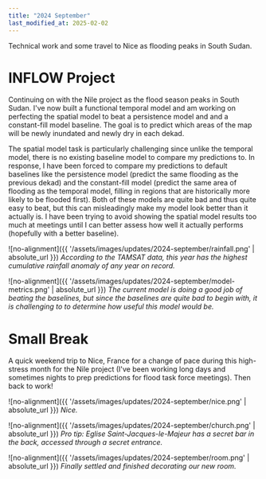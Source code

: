 ```yaml
---
title: "2024 September"
last_modified_at: 2025-02-02
---
```


Technical work and some travel to Nice as flooding peaks in South Sudan.

# INFLOW Project

Continuing on with the Nile project as the flood season peaks in South Sudan. I've now built a functional temporal model and am working on perfecting the spatial model to beat a persistence model and and a constant-fill model baseline. The goal is to predict which areas of the map will be newly inundated and newly dry in each dekad. 

The spatial model task is particularly challenging since unlike the temporal model, there is no existing baseline model to compare my predictions to. In response, I have been forced to compare my predictions to default baselines like the persistence model (predict the same flooding as the previous dekad) and the constant-fill model (predict the same area of flooding as the temporal model, filling in regions that are historically more likely to be flooded first). Both of these models are quite bad and thus quite easy to beat, but this can misleadingly make my model look better than it actually is. I have been trying to avoid showing the spatial model results too much at meetings until I can better assess how well it actually performs (hopefully with a better baseline).

![no-alignment]({{ '/assets/images/updates/2024-september/rainfall.png' | absolute_url }})
*According to the TAMSAT data, this year has the highest cumulative rainfall anomaly of any year on record.*

![no-alignment]({{ '/assets/images/updates/2024-september/model-metrics.png' | absolute_url }})
*The current model is doing a good job of beating the baselines, but since the baselines are quite bad to begin with, it is challenging to to determine how useful this model would be.*

# Small Break

A quick weekend trip to Nice, France for a change of pace during this high-stress month for the Nile project (I've been working long days and sometimes nights to prep predictions for flood task force meetings). Then back to work!

![no-alignment]({{ '/assets/images/updates/2024-september/nice.png' | absolute_url }})
*Nice.*

![no-alignment]({{ '/assets/images/updates/2024-september/church.png' | absolute_url }})
*Pro tip: Eglise Saint-Jacques-le-Majeur has a secret bar in the back, accessed through a secret entrance.*

![no-alignment]({{ '/assets/images/updates/2024-september/room.png' | absolute_url }})
*Finally settled and finished decorating our new room.*